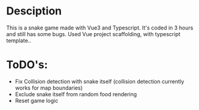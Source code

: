 # Desciption
This is a snake game made with Vue3 and Typescript. It's coded in 3 hours and still has some bugs.
Used Vue project scaffolding, with typescript template..
# ToDO's:
- Fix Collision detection with snake itself (collision detection currently works for map boundaries)
- Exclude snake itself from random food rendering
- Reset game logic


